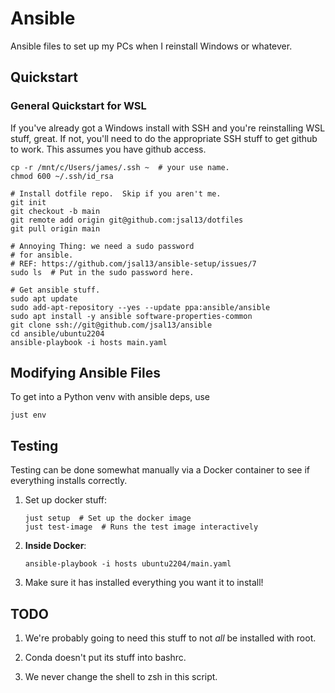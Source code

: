 # Ansible

Ansible files to set up my PCs when I reinstall Windows or whatever.

## Quickstart

### General Quickstart for WSL

If you've already got a Windows install with SSH and you're reinstalling WSL stuff, great.  If not, you'll need to do the appropriate SSH stuff to get github to work.  This assumes you have github access.

```shell
cp -r /mnt/c/Users/james/.ssh ~  # your use name.
chmod 600 ~/.ssh/id_rsa

# Install dotfile repo.  Skip if you aren't me.
git init
git checkout -b main
git remote add origin git@github.com:jsal13/dotfiles
git pull origin main

# Annoying Thing: we need a sudo password
# for ansible.
# REF: https://github.com/jsal13/ansible-setup/issues/7
sudo ls  # Put in the sudo password here.

# Get ansible stuff.
sudo apt update
sudo add-apt-repository --yes --update ppa:ansible/ansible
sudo apt install -y ansible software-properties-common
git clone ssh://git@github.com/jsal13/ansible
cd ansible/ubuntu2204
ansible-playbook -i hosts main.yaml
```

## Modifying Ansible Files

To get into a Python venv with ansible deps, use

```shell
just env
```

## Testing

Testing can be done somewhat manually via a Docker container to see if everything installs correctly.

1. Set up docker stuff:

    ```shell
    just setup  # Set up the docker image
    just test-image  # Runs the test image interactively
    ```

2. **Inside Docker**:

    ```shell
    ansible-playbook -i hosts ubuntu2204/main.yaml
    ```

3. Make sure it has installed everything you want it to install!

## TODO

1. We're probably going to need this stuff to not _all_ be installed with root.

2. Conda doesn't put its stuff into bashrc.

3. We never change the shell to zsh in this script.
